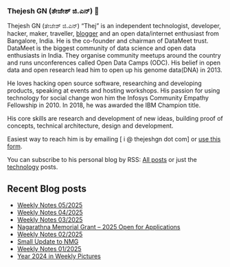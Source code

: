 ### Thejesh GN (ತೇಜೇಶ್ ಜಿ.ಎನ್) 👋

Thejesh GN (ತೇಜೇಶ್ ಜಿ.ಎನ್) “Thej” is an independent technologist, developer, hacker, maker, traveller, [blogger](https://thejeshgn.com/) and an open data/internet enthusiast from Bangalore, India. He is the co-founder and chairman of DataMeet trust. DataMeet is the biggest community of data science and open data enthusiasts in India. They organise community meetups around the country and runs unconferences called Open Data Camps (ODC). His belief in open data and open research lead him to open up his genome data(DNA) in 2013.

He loves hacking open source software, researching and developing products, speaking at events and hosting workshops. His passion for using technology for social change won him the Infosys Community Empathy Fellowship in 2010. In 2018, he was awarded the IBM Champion title.

His core skills are research and development of new ideas, building proof of concepts, technical architecture, design and development.

Easiest way to reach him is by emailing [ i @ thejeshgn dot com] or [use this form](https://thejeshgn.com/contact/).

You can subscribe to his personal blog by RSS: [All posts](https://feeds.thejeshgn.com/thejeshgn) or just the [technology](https://feeds.thejeshgn.com/technology) posts.

## Recent Blog posts
<!-- BLOG-POST-LIST:START -->
- [Weekly Notes 05/2025](https://thejeshgn.com/2025/01/31/weekly-notes-05-2025/)
- [Weekly Notes 04/2025](https://thejeshgn.com/2025/01/24/weekly-notes-04-2025/)
- [Weekly Notes 03/2025](https://thejeshgn.com/2025/01/17/weekly-notes-03-2025/)
- [Nagarathna Memorial Grant – 2025 Open for Applications](https://thejeshgn.com/2025/01/15/nagarathna-memorial-grant-2025-open-for-applications/)
- [Weekly Notes 02/2025](https://thejeshgn.com/2025/01/10/weekly-notes-02-2025/)
- [Small Update to NMG](https://thejeshgn.com/2025/01/08/small-update-to-nmg/)
- [Weekly Notes 01/2025](https://thejeshgn.com/2025/01/03/weekly-notes-01-2025/)
- [Year 2024 in Weekly Pictures](https://thejeshgn.com/2025/01/02/year-2024-in-weekly-pictures/)
<!-- BLOG-POST-LIST:END -->
